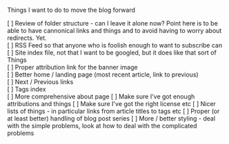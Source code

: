 Things I want to do to move the blog forward

[ ] Review of folder structure - can I leave it alone now? Point here is to be able to have cannonical links and things and to avoid having to worry about redirects. Yet.  
[ ] RSS Feed so that anyone who is foolish enough to want to subscribe can  
[ ] Site index file, not that I want to be googled, but it does like that sort of Things  
[ ] Proper attribution link for the banner image  
[ ] Better home / landing page (most recent article, link to previous)  
[ ] Next / Previous links  
[ ] Tags index  
[ ] More comprehensive about page
[ ] Make sure I've got enough attributions and things
[ ] Make sure I've got the right license etc
[ ] Nicer lists of things - in particular links from article titles to tags etc
[ ] Proper (or at least better) handling of blog post series
[ ] More / better styling - deal with the simple problems, look at how to deal with the complicated problems